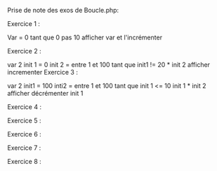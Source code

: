 Prise de note des exos de Boucle.php:

Exercice 1 :

Var = 0 
tant que 0 pas 10 afficher var et l'incrémenter

Exercice 2 :

var 2   init 1 = 0 
        init 2 = entre 1 et 100
        tant que init1 != 20   * init 2 
        afficher 
        incrementer
Exercice 3 : 

var 2 init1 = 100
      inti2 = entre 1 et 100
      tant que init 1 <= 10
      init 1 * init 2 
      afficher
      décrémenter init 1

Exercice 4 :


Exercice 5 :


Exercice 6 :


Exercice 7 :


Exercice 8 :